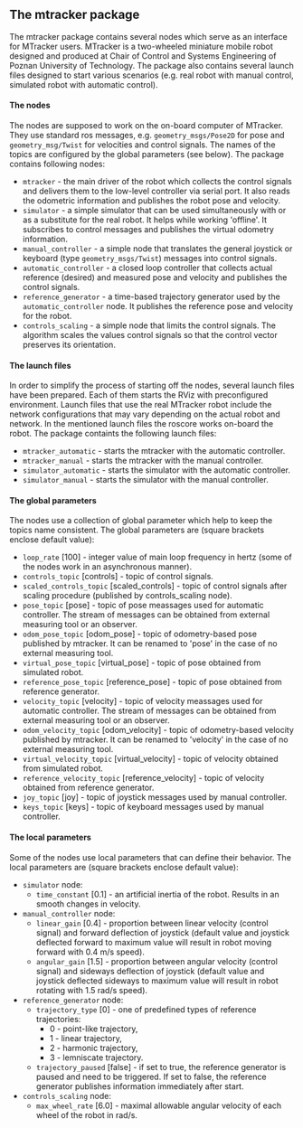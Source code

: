 ## The mtracker package

The mtracker package contains several nodes which serve as an interface for MTracker users. MTracker is a two-wheeled miniature mobile robot designed and produced at Chair of Control and Systems Engineering of Poznan University of Technology. The package also contains several launch files designed to start various scenarios (e.g. real robot with manual control, simulated robot with automatic control).

#### The nodes

The nodes are supposed to work on the on-board computer of MTracker. They use standard ros messages, e.g. `geometry_msgs/Pose2D` for pose and `geometry_msg/Twist` for velocities and control signals. The names of the topics are configured by the global parameters (see below). The package contains following nodes: 

* `mtracker` - the main driver of the robot which collects the control signals and delivers them to the low-level controller via serial port. It also reads the odometric information and publishes the robot pose and velocity. 
* `simulator` - a simple simulator that can be used simultaneously with or as a substitute for the real robot. It helps while working 'offline'. It subscribes to control messages and publishes the virtual odometry information.
* `manual_controller` - a simple node that translates the general joystick or keyboard (type `geometry_msgs/Twist`) messages into control signals. 
* `automatic_controller` - a closed loop controller that collects actual reference (desired) and measured pose and velocity and publishes the control signals.
* `reference_generator` - a time-based trajectory generator used by the `automatic_controller` node. It publishes the reference pose and velocity for the robot.
* `controls_scaling` - a simple node that limits the control signals. The algorithm scales the values control signals so that the control vector preserves its orientation.

#### The launch files

In order to simplify the process of starting off the nodes, several launch files have been prepared. Each of them starts the RViz with preconfigured environment. Launch files that use the real MTracker robot include the network configurations that may vary depending on the actual robot and network. In the mentioned launch files the roscore works on-board the robot. The package containts the following launch files:

* `mtracker_automatic` - starts the mtracker with the automatic controller. 
* `mtracker_manual` - starts the mtracker with the manual controller.
* `simulator_automatic` - starts the simulator with the automatic controller.
* `simulator_manual` - starts the simulator with the manual controller.

#### The global parameters

The nodes use a collection of global parameter which help to keep the topics name consistent. The global parameters are (square brackets enclose default value):

* `loop_rate` [100] - integer value of main loop frequency in hertz (some of the nodes work in an asynchronous manner).
* `controls_topic` [controls] - topic of control signals.
* `scaled_controls_topic` [scaled_controls] - topic of control signals after scaling procedure (published by controls_scaling node).
* `pose_topic` [pose] - topic of pose meassages used for automatic controller. The stream of messages can be obtained from external measuring tool or an observer.
* `odom_pose_topic` [odom_pose] - topic of odometry-based pose published by mtracker. It can be renamed to 'pose' in the case of no external measuring tool.
* `virtual_pose_topic` [virtual_pose] - topic of pose obtained from simulated robot.
* `reference_pose_topic` [reference_pose] - topic of pose obtained from reference generator.
* `velocity_topic` [velocity] - topic of velocity meassages used for automatic controller. The stream of messages can be obtained from external measuring tool or an observer.
* `odom_velocity_topic` [odom_velocity] - topic of odometry-based velocity published by mtracker. It can be renamed to 'velocity' in the case of no external measuring tool.
* `virtual_velocity_topic` [virtual_velocity] - topic of velocity obtained from simulated robot.
* `reference_velocity_topic` [reference_velocity] - topic of velocity obtained from reference generator.
* `joy_topic` [joy] - topic of joystick messages used by manual controller.
* `keys_topic` [keys] - topic of keyboard messages used by manual controller.

#### The local parameters
Some of the nodes use local parameters that can define their behavior. The local parameters are (square brackets enclose default value):

* `simulator` node:
    * `time_constant` [0.1] - an artificial inertia of the robot. Results in an smooth changes in velocity.
* `manual_controller` node:
    * `linear_gain` [0.4] - proportion between linear velocity (control signal) and forward deflection of joystick (default value and joystick deflected forward to maximum value will result in robot moving forward with 0.4 m/s speed).
    * `angular_gain` [1.5] - proportion between angular velocity (control signal) and sideways deflection of joystick (default value and joystick deflected sideways to maximum value will result in robot rotating with 1.5 rad/s speed).
* `reference_generator` node:
    * `trajectory_type` [0] - one of predefined types of reference trajectories:
        * 0 - point-like trajectory,
        * 1 - linear trajectory,
        * 2 - harmonic trajectory,
        * 3 - lemniscate trajectory.
    * `trajectory_paused` [false] - if set to true, the reference generator is paused and need to be triggered. If set to false, the reference generator publishes information immediately after start.
* `controls_scaling` node:
    * `max_wheel_rate` [6.0] - maximal allowable angular velocity of each wheel of the robot in rad/s.
